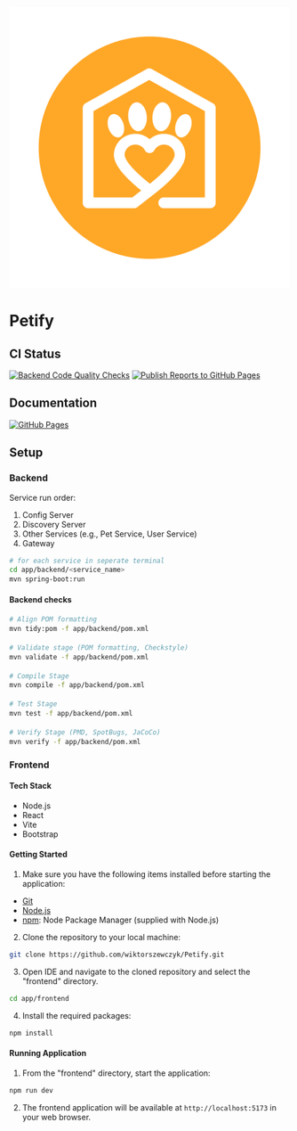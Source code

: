 ![Logo](./docs/logo/logo.png)

# Petify

## CI Status
[![Backend Code Quality Checks](https://github.com/wiktorszewczyk/Petify/actions/workflows/checks.yml/badge.svg)](https://github.com/wiktorszewczyk/Petify/actions/workflows/checks.yml)
[![Publish Reports to GitHub Pages](https://github.com/wiktorszewczyk/Petify/actions/workflows/reporting.yml/badge.svg)](https://github.com/wiktorszewczyk/Petify/actions/workflows/reporting.yml)

## Documentation
[![GitHub Pages](https://img.shields.io/badge/GitHub%20Pages-222222?style=for-the-badge&logo=GitHub%20Pages&logoColor=white)](https://wiktorszewczyk.github.io/Petify/)

## Setup

### Backend
Service run order:
1. Config Server
2. Discovery Server
3. Other Services (e.g., Pet Service, User Service)
4. Gateway

```sh
# for each service in seperate terminal
cd app/backend/<service_name>
mvn spring-boot:run
```

#### Backend checks
```sh
# Align POM formatting
mvn tidy:pom -f app/backend/pom.xml

# Validate stage (POM formatting, Checkstyle)
mvn validate -f app/backend/pom.xml

# Compile Stage
mvn compile -f app/backend/pom.xml

# Test Stage
mvn test -f app/backend/pom.xml

# Verify Stage (PMD, SpotBugs, JaCoCo)
mvn verify -f app/backend/pom.xml
```

### Frontend

#### Tech Stack

- Node.js
- React
- Vite 
- Bootstrap

#### Getting Started

1. Make sure you have the following items installed before starting the application:

- [Git](https://git-scm.com/)
- [Node.js](https://nodejs.org)
- [npm](https://docs.npmjs.com/downloading-and-installing-node-js-and-npm): Node Package Manager (supplied with Node.js)

2. Clone the repository to your local machine:
```sh
git clone https://github.com/wiktorszewczyk/Petify.git
```

3. Open IDE and navigate to the cloned repository and select the "frontend" directory.
```sh
cd app/frontend
```

4. Install the required packages:
```sh
npm install
```

<!-- 5. Set up environment variables by creating a new file named `.env` in the "frontend" directory  and add the following content:

```env
VITE_API_BASE_URL=http://localhost:8222
``` -->
 
#### Running Application

1. From the "frontend" directory, start the application:
```sh
npm run dev
```

2. The frontend application will be available at `http://localhost:5173` in your web browser.

